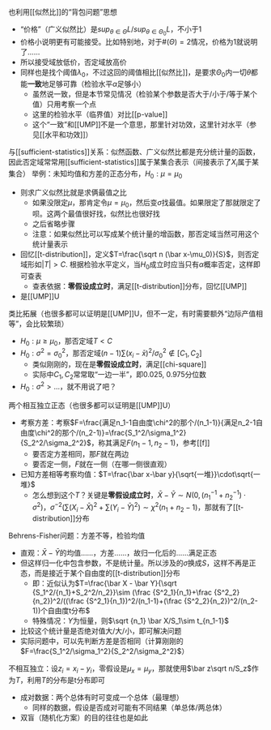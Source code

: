 也利用[[似然比]]的“背包问题”思想
- “价格”（广义似然比）是$sup_{\theta\in \Theta}L/sup_{\theta\in\Theta_0}L$，不小于1
- 价格小说明更有可能接受。比如特别地，对于$\#(\Theta)=2$情况，价格为1就说明了……
- 所以接受域放低价，否定域放高价
- 同样也是找个阈值$\lambda_0$，不过这回的阈值相比[[似然比]]，是要求$\Theta_0$内一切$\theta$都能**一致**地足够可靠（检验水平$\alpha$足够小）
  - 虽然说一致，但是本节常见情况（检验某个参数是否大于/小于/等于某个值）只用考察一个点
  - 这里的检验水平（临界值）对比[[p-value]]
  - 这个“一致”和[[UMP]]不是一个意思，那里针对功效，这里针对水平（参见[[水平和功效]]）

与[[sufficient-statistics]]关系：似然函数、广义似然比都是充分统计量的函数，因此否定域常常用[[sufficient-statistics]]属于某集合表示（间接表示了$X_i$属于某集合）
举例：未知均值和方差的正态分布，$H_0:\mu=\mu_0$
- 则求广义似然比就是求俩最值之比
  - 如果没限定$\mu$，那肯定令$\mu=\mu_0$，然后变$\sigma$找最值。如果限定了那就限定了呗。这两个最值很好找，似然比也很好找
  - 之后省略步骤
  - 注意：如果似然比可以写成某个统计量的增函数，那否定域当然可用这个统计量表示
- 回忆[[t-distribution]]，定义$T=\frac{\sqrt n (\bar x-\mu_0)}{S}$，则否定域形如$|T|>C$. 根据检验水平定义，当$H_0$成立时应当只有$\alpha$概率否定，这样即可查表
  - 查表依据：**零假设成立时**，满足[[t-distribution]]分布，回忆[[UMP]]
- 是[[UMP]]U

类比拓展（也很多都可以证明是[[UMP]]U，但不一定，有时需要额外“边际产值相等”，会比较繁琐）
- $H_0:\mu\ge \mu_0$，那否定域$T<C$
- $H_0:\sigma^2=\sigma_0^2$，那否定域$(n-1)\sum(x_i-\bar x)^2/\sigma_0^2\notin [C_1,C_2]$
  - 类似刚刚的，现在是**零假设成立时**，满足[[chi-square]]
  - 实际中$C_1,C_2$常常取“一边一半”，即0.025, 0.975分位数
- $H_0:\sigma^2>...$，就不用说了吧？

两个相互独立正态（也很多都可以证明是[[UMP]]U）
- 考察方差：考察$F=\frac{满足n_1-1自由度\chi^2的那个/(n_1-1)}{满足n_2-1自由度\chi^2的那个/(n_2-1)}=\frac{S_1^2/\sigma_1^2}{S_2^2/\sigma_2^2}$，称其满足$F(n_1-1,n_2-1)$，参考[[f]]
  - 要否定方差相同，那$F$就在两边
  - 要否定一侧，$F$就在一侧（在哪一侧很直观）
- 已知方差相等考察均值：$T=\frac{\bar x-\bar y}{\sqrt{一堆}}\cdot\sqrt{一堆}$
  - 怎么想到这个$T$？关键是**零假设成立时**，$\bar X-\bar Y\sim N(0,(n_1^{-1}+n_2^{-1})\cdot \sigma^2)$，$\sigma^{-2}(\sum (X_i-\bar X)^2+\sum(Y_i-\bar Y)^2)\sim \chi^2(n_1+n_2-1)$，那就有了[[t-distribution]]分布

Behrens-Fisher问题：方差不等，检验均值
- 直观：$\bar X-\bar Y$的均值……，方差……，故归一化后的……满足正态
- 但这样归一化中包含参数，不是统计量。所以涉及的$\sigma$换成$S$，这样不再是正态，而是接近于某个自由度的[[t-distribution]]分布
  - 即：近似认为$T=\frac{\bar X - \bar Y}{\sqrt {S_1^2/{n_1}+S_2^2/n_2}}\sim (\frac {S^2_1}{n_1}+\frac {S^2_2}{n_2})^2/((\frac {S^2_1}{n_1})^2/(n_1-1)+(\frac {S^2_2}{n_2})^2/(n_2-1))个自由度t分布$
  - 特殊情况：$Y$为恒量，则$\sqrt {n_1} \bar X/S_1\sim t_{n_1-1}$
- 比较这个统计量是否绝对值大/大/小，即可解决问题
- 实际问题中，可以先判断方差是否相同（计算刚刚的$F=\frac{S_1^2/\sigma_1^2}{S_2^2/\sigma_2^2}$）

不相互独立：设$z_i=x_i-y_i$，零假设是$\mu_x=\mu_y$，那就使用$\bar z\sqrt n/S_z$作为$T$，利用$T$的分布是t分布即可
- 成对数据：两个总体有时可变成一个总体（最理想）
  - 同样的数据，假设是否成对可能有不同结果（单总体/两总体）
- 双盲（随机化方案）的目的往往也是如此